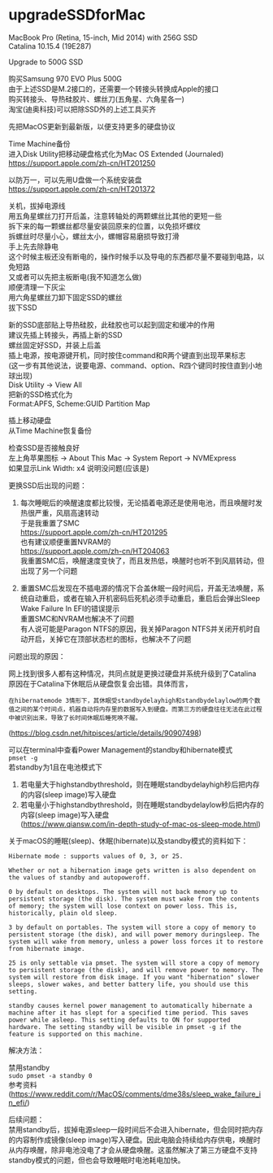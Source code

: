 # upgradeSSDforMac

MacBook Pro (Retina, 15-inch, Mid 2014) with 256G SSD   
Catalina 10.15.4 (19E287)  

Upgrade to 500G SSD  

购买Samsung 970 EVO Plus 500G  
由于上述SSD是M.2接口的，还需要一个转接头转换成Apple的接口  
购买转接头、导热硅胶片、螺丝刀(五角星、六角星各一)  
淘宝(迪奥科技)可以把除SSD外的上述工具买齐  

先把MacOS更新到最新版，以便支持更多的硬盘协议  

Time Machine备份  
进入Disk Utility把移动硬盘格式化为Mac OS Extended (Journaled)  
https://support.apple.com/zh-cn/HT201250  

以防万一，可以先用U盘做一个系统安装盘  
https://support.apple.com/zh-cn/HT201372  

关机，拔掉电源线  
用五角星螺丝刀打开后盖，注意转轴处的两颗螺丝比其他的更短一些  
拆下来的每一颗螺丝都尽量安装回原来的位置，以免损坏螺纹  
拆螺丝时尽量小心，螺丝太小，螺帽容易磨损导致打滑  
手上先去除静电  
这个时候主板还没有断电的，操作时候手以及导电的东西都尽量不要碰到电路，以免短路  
又或者可以先把主板断电(我不知道怎么做)  
顺便清理一下灰尘  
用六角星螺丝刀卸下固定SSD的螺丝  
拔下SSD  

新的SSD底部贴上导热硅胶，此硅胶也可以起到固定和缓冲的作用  
建议先插上转接头，再插上新的SSD  
螺丝固定好SSD，并装上后盖  
插上电源，按电源键开机，同时按住command和R两个键直到出现苹果标志  
(这一步有其他说法，说要电源、command、option、R四个键同时按住直到小地球出现)  
Disk Utility -> View All  
把新的SSD格式化为  
Format:APFS, Scheme:GUID Partition Map  

插上移动硬盘  
从Time Machine恢复备份  

检查SSD是否接触良好  
左上角苹果图标 -> About This Mac -> System Report -> NVMExpress  
如果显示Link Width:	x4 说明没问题(应该是)

更换SSD后出现的问题： 

1. 每次睡眠后的唤醒速度都比较慢，无论插着电源还是使用电池，而且唤醒时发热很严重，风扇高速转动  
于是我重置了SMC   
https://support.apple.com/zh-cn/HT201295  
也有建议顺便重置NVRAM的  
https://support.apple.com/zh-cn/HT204063  
我重置SMC后，唤醒速度变快了，而且发热低，唤醒时也听不到风扇转动，但出现了另一个问题   

2. 重置SMC后发现在不插电源的情况下合盖休眠一段时间后，开盖无法唤醒，系统自动重启，或者在输入开机密码后死机必须手动重启，重启后会弹出Sleep Wake Failure In EFI的错误提示  
重置SMC和NVRAM也解决不了问题  
有人说可能是Paragon NTFS的原因，我关掉Paragon NTFS并关闭开机时自动开启，关掉它在顶部状态栏的图标，也解决不了问题  

问题出现的原因：  

网上找到很多人都有这种情况，共同点就是更换过硬盘并系统升级到了Catalina  
原因在于Catalina下休眠后从硬盘恢复会出错。具体而言，
```
在hibernatemode 3情形下，其休眠受standbydelayhigh和standbydelaylow的两个数值之间的某个时间点，机器自动将内存里的数据写入到硬盘。而第三方的硬盘往往无法在此过程中被识别出来，导致了长时间休眠后睡死唤不醒。
```   
(https://blog.csdn.net/hitpisces/article/details/90907498)

可以在terminal中查看Power Management的standby和hibernate模式  
```pmset -g```  
若standby为1且在电池模式下  
1. 若电量大于highstandbythreshold，则在睡眠standbydelayhigh秒后把内存的内容(sleep image)写入硬盘  
2. 若电量小于highstandbythreshold，则在睡眠standbydelaylow秒后把内存的内容(sleep image)写入硬盘  
(https://www.qiansw.com/in-depth-study-of-mac-os-sleep-mode.html)  

关于macOS的睡眠(sleep)、休眠(hibernate)以及standby模式的资料如下： 
```
Hibernate mode : supports values of 0, 3, or 25.

Whether or not a hibernation image gets written is also dependent on the values of standby and autopoweroff.

0 by default on desktops. The system will not back memory up to persistent storage (the disk). The system must wake from the contents of memory; the system will lose context on power loss. This is, historically, plain old sleep.

3 by default on portables. The system will store a copy of memory to persistent storage (the disk), and will power memory duringsleep. The system will wake from memory, unless a power loss forces it to restore from hibernate image.

25 is only settable via pmset. The system will store a copy of memory to persistent storage (the disk), and will remove power to memory. The system will restore from disk image. If you want "hibernation" slower sleeps, slower wakes, and better battery life, you should use this setting.

standby causes kernel power management to automatically hibernate a machine after it has slept for a specified time period. This saves power while asleep. This setting defaults to ON for supported hardware. The setting standby will be visible in pmset -g if the feature is supported on this machine.
```  

解决方法：  

禁用standby  
```sudo pmset -a standby 0```  
参考资料(https://www.reddit.com/r/MacOS/comments/dme38s/sleep_wake_failure_in_efi/)  

后续问题：  
禁用standby后，拔掉电源sleep一段时间后不会进入hibernate，但会同时把内存的内容制作成镜像(sleep image)写入硬盘。因此电脑会持续给内存供电，唤醒时从内存唤醒，除非电池没电了才会从硬盘唤醒。这虽然解决了第三方硬盘不支持standby模式的问题，但也会导致睡眠时电池耗电加快。  
